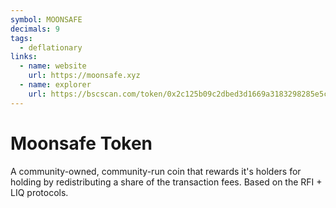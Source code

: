 ```yaml
---
symbol: MOONSAFE
decimals: 9
tags:
  - deflationary
links:
  - name: website
    url: https://moonsafe.xyz
  - name: explorer
    url: https://bscscan.com/token/0x2c125b09c2dbed3d1669a3183298285e5cf46154
---
```


# Moonsafe Token

A community-owned, community-run coin that rewards it's holders for holding by redistributing a share of the transaction fees. Based on the RFI + LIQ protocols.
